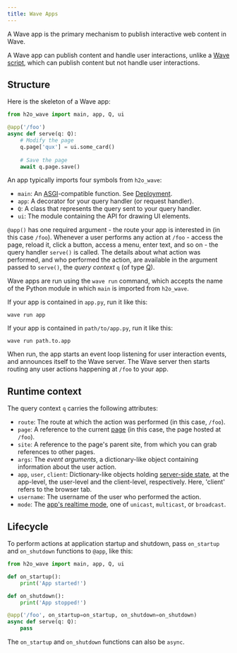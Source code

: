 ```yaml
---
title: Wave Apps
---
```


A Wave app is the primary mechanism to publish interactive web content in Wave.

A Wave app can publish content and handle user interactions, unlike a [Wave script](scripts.md), which can publish content but not handle user interactions.

## Structure

Here is the skeleton of a Wave app:

```py title="app.py" 
from h2o_wave import main, app, Q, ui

@app('/foo')
async def serve(q: Q):
    # Modify the page
    q.page['qux'] = ui.some_card()
    
    # Save the page
    await q.page.save()
```

An app typically imports four symbols from `h2o_wave`:

- `main`: An [ASGI](https://asgi.readthedocs.io/en/latest/)-compatible function. See [Deployment](deployment.md).
- `app`: A decorator for your query handler (or request handler).
- `Q`: A class that represents the query sent to your query handler. 
- `ui`: The module containing the API for drawing UI elements.

`@app()` has one required argument - the route your app is interested in (in this case `/foo`). Whenever a user performs any action at `/foo` - access the page, reload it, click a button, access a menu, enter text, and so on - the query handler `serve()` is called. The details about what action was performed, and who  performed the action, are available in the argument passed to `serve()`, the *query context* `q` (of type [Q](api/server#q)).

Wave apps are run using the `wave run` command, which accepts the name of the Python module in which `main` is imported from `h2o_wave`.

If your app is contained in `app.py`, run it like this:

```shell 
wave run app
```

If your app is contained in `path/to/app.py`, run it like this:

```shell
wave run path.to.app
```

When run, the app starts an event loop listening for user interaction events, and announces itself to the Wave server. The Wave server then starts routing any user actions happening at `/foo` to your app. 

## Runtime context

The query context `q` carries the following attributes:

- `route`: The route at which the action was performed (in this case, `/foo`).
- `page`: A reference to the current [page](pages.md) (in this case, the page hosted at `/foo`).
- `site`: A reference to the page's parent site, from which you can grab references to other pages.
- `args`: The *event arguments*, a dictionary-like object containing information about the user action.
- `app`, `user`, `client`: Dictionary-like objects holding [server-side state](state.md), at the app-level, the user-level and the client-level, respectively. Here, 'client' refers to the browser tab.
- `username`: The username of the user who performed the action.
- `mode`: The [app's realtime mode](realtime.md), one of `unicast`, `multicast`, or `broadcast`.

## Lifecycle

To perform actions at application startup and shutdown, pass `on_startup` and `on_shutdown` functions to `@app`, like this:

```py
from h2o_wave import main, app, Q, ui

def on_startup():
    print('App started!')

def on_shutdown():
    print('App stopped!')

@app('/foo', on_startup=on_startup, on_shutdown=on_shutdown)
async def serve(q: Q):
    pass
```

The `on_startup` and `on_shutdown` functions can also be `async`.







